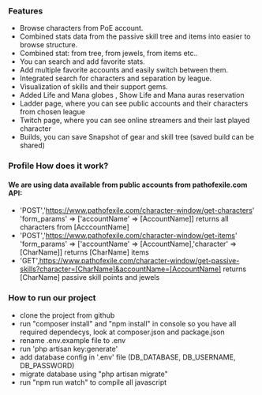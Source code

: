### Features

- Browse characters from PoE account.
- Combined stats data from the passive skill tree and items into easier to browse structure.
- Combined stat: from tree, from jewels, from items etc..
- You can search and add favorite stats.
- Add multiple favorite accounts and easily switch between them.
- Integrated search for characters and separation by league.
- Visualization of skills and their support gems.
- Added Life and Mana globes , Show Life and Mana auras reservation
- Ladder page, where you can see public accounts and their characters from chosen league
- Twitch page, where you can see online streamers and their last played character
- Builds, you can save Snapshot of gear and skill tree (saved build can be shared)

### Profile How does it work?

#### We are using data available from public accounts from pathofexile.com API:
- 'POST','https://www.pathofexile.com/character-window/get-characters' 'form_params' => ['accountName' => [AccountName]]
returns all characters from [AcccountName]
- 'POST','https://www.pathofexile.com/character-window/get-items' 'form_params' => ['accountName' => [AccountName],'character' => [CharName]]
returns [CharName] items
-  'GET',https://www.pathofexile.com/character-window/get-passive-skills?character=[CharName]&accountName=[AccountName]
returns [CharName] passive skill points and jewels

### How to run our project
 - clone the project from github
 - run "composer install" and "npm install" in console so you have all required dependecys, look at composer.json and package.json
 - rename .env.example file to .env
 - run 'php artisan key:generate'
 - add database config in '.env' file (DB_DATABASE, DB_USERNAME, DB_PASSWORD)
 - migrate database using "php artisan migrate"
 - run "npm run watch" to compile all javascript

